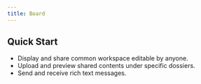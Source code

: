 ```yaml
---
title: Board
---
```


## Quick Start

- Display and share common workspace editable by anyone.
- Upload and preview shared contents under specific dossiers.
- Send and receive rich text messages.
